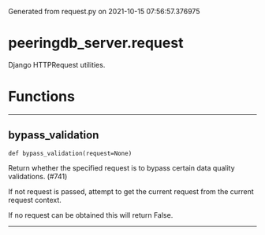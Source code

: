 Generated from request.py on 2021-10-15 07:56:57.376975

# peeringdb_server.request

Django HTTPRequest utilities.

# Functions
---

## bypass_validation
`def bypass_validation(request=None)`

Return whether the specified request is to bypass
certain data quality validations. (#741)

If not request is passed, attempt to get
the current request from the current request
context.

If no request can be obtained this will return False.

---